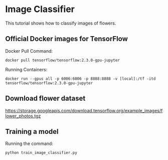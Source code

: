 # Image Classifier
This tutorial shows how to classify images of flowers.

## Official Docker images for TensorFlow

Docker Pull Command:

```
docker pull tensorflow/tensorflow:2.3.0-gpu-jupyter
```

Running Containers:

```
docker run --gpus all -p 6006:6006 -p 8888:8888 -v [local]:/tf -itd tensorflow/tensorflow:2.3.0-gpu-jupyter
```

## Download flower dataset

https://storage.googleapis.com/download.tensorflow.org/example_images/flower_photos.tgz

## Training a model

Running the command:

```
python train_image_classifier.py
```
